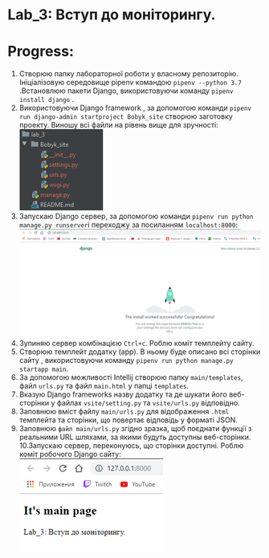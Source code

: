 # Lab_3: Вступ до моніторингу.

# Progress:
1. Створюю папку лабораторної роботи у власному репозиторію. Ініціалізовую середовище pipenv командою `pipenv --python 3.7` .Встановлюю пакети Django, використовуючи команду `pipenv install django` .
2. Використовуючи Django framework , за допомогою команди `pipenv run django-admin startproject Bobyk_site` створюю заготовку проекту. Виношу всі файли на рівень вище для зручності:![alt text](https://github.com/yuriybobyk/ik-31-bobyk/blob/master/lab_3/img/1.PNG)
3. Запускаю Django сервер, за допомогою команди `pipenv run python manage.py runserver`і переходжу за посиланням `localhost:8000`:![alt text](https://github.com/yuriybobyk/ik-31-bobyk/blob/master/lab_3/img/2.PNG)
4. Зупиняю сервер комбінацією `Ctrl+c`. Роблю коміт темплейту сайту.
5. Створюю темплейт додатку (app). В ньому буде описано всі сторінки сайту , використовуючи команду `pipenv run python manage.py startapp main`.
6. За допомогою можливості Intellij створюю папку `main/templates`, файл `urls.py` та файл `main.html` у папці `templates`.
7. Вказую Django frameworks назву додатку та де шукати його веб-сторінки у файлах `vsite/setting.py` та `vsite/urls.py` відповідно.
8. Заповнюю вміст файлу `main/urls.py` для відображення `.html` темплейта та сторінки, що повертає відповідь у форматі JSON.
9. Заповнюю `файл main/urls.py` згідно зразка, щоб поєднати функції з реальними URL шляхами, за якими будуть доступны веб-сторінки.
10.Запускаю сервер, переконуюсь, що сторінки доступні. Роблю коміт робочого Django сайту:![alt text](https://github.com/yuriybobyk/ik-31-bobyk/blob/master/lab_3/img/3.PNG)
   
